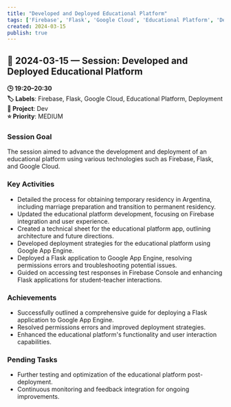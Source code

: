 ```yaml
---
title: "Developed and Deployed Educational Platform"
tags: ['Firebase', 'Flask', 'Google Cloud', 'Educational Platform', 'Deployment']
created: 2024-03-15
publish: true
---
```


## 📅 2024-03-15 — Session: Developed and Deployed Educational Platform

**🕒 19:20–20:30**  
**🏷️ Labels**: Firebase, Flask, Google Cloud, Educational Platform, Deployment  
**📂 Project**: Dev  
**⭐ Priority**: MEDIUM  


### Session Goal
The session aimed to advance the development and deployment of an educational platform using various technologies such as Firebase, Flask, and Google Cloud.

### Key Activities
- Detailed the process for obtaining temporary residency in Argentina, including marriage preparation and transition to permanent residency.
- Updated the educational platform development, focusing on Firebase integration and user experience.
- Created a technical sheet for the educational platform app, outlining architecture and future directions.
- Developed deployment strategies for the educational platform using Google App Engine.
- Deployed a Flask application to Google App Engine, resolving permissions errors and troubleshooting potential issues.
- Guided on accessing test responses in Firebase Console and enhancing Flask applications for student-teacher interactions.

### Achievements
- Successfully outlined a comprehensive guide for deploying a Flask application to Google App Engine.
- Resolved permissions errors and improved deployment strategies.
- Enhanced the educational platform's functionality and user interaction capabilities.

### Pending Tasks
- Further testing and optimization of the educational platform post-deployment.
- Continuous monitoring and feedback integration for ongoing improvements.
